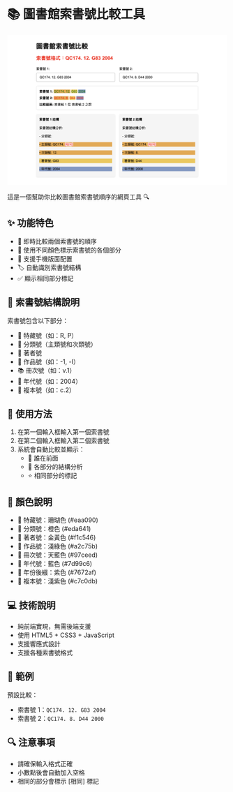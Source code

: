 # 📚 圖書館索書號比較工具

![image](https://github.com/Coizvixxy/lcsort/blob/main/image.png)

這是一個幫助你比較圖書館索書號順序的網頁工具 🔍

## ✨ 功能特色

- 🔄 即時比較兩個索書號的順序
- 🎨 使用不同顏色標示索書號的各個部分
- 📱 支援手機版面配置
- 🏷️ 自動識別索書號結構
- ✅ 顯示相同部分標記

## 📖 索書號結構說明

索書號包含以下部分：
- 📕 特藏號（如：R, P）
- 📗 分類號（主類號和次類號）
- 📘 著者號
- 📙 作品號（如：-1, -I）
- 📚 冊次號（如：v.1）
- 📅 年代號（如：2004）
- 🔢 複本號（如：c.2）

## 🎯 使用方法

1. 在第一個輸入框輸入第一個索書號
2. 在第二個輸入框輸入第二個索書號
3. 系統會自動比較並顯示：
   - 🔹 誰在前面
   - 🔸 各部分的結構分析
   - ⭐ 相同部分的標記

## 🌈 顏色說明

- 🧡 特藏號：珊瑚色 (#eaa090)
- 🔸 分類號：橙色 (#eda641)
- 💛 著者號：金黃色 (#f1c546)
- 💚 作品號：淺綠色 (#a2c75b)
- 💙 冊次號：天藍色 (#97ceed)
- 🔷 年代號：藍色 (#7d99c6)
- 💜 年份後綴：紫色 (#7672af)
- 🌸 複本號：淺紫色 (#c7c0db)

## 💻 技術說明

- 純前端實現，無需後端支援
- 使用 HTML5 + CSS3 + JavaScript
- 支援響應式設計
- 支援各種索書號格式

## 🎁 範例

預設比較：
- 索書號 1：`QC174. 12. G83 2004`
- 索書號 2：`QC174. 8. D44 2000`

## 🔍 注意事項

- 請確保輸入格式正確
- 小數點後會自動加入空格
- 相同的部分會標示 [相同] 標記 
